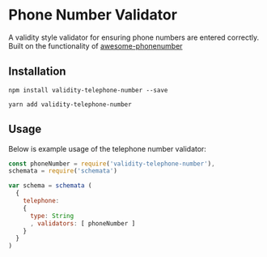 # Phone Number Validator

A validity style validator for ensuring phone numbers are entered correctly. Built on the functionality of [awesome-phonenumber](https://www.npmjs.com/package/awesome-phonenumber)

## Installation

```npm install validity-telephone-number --save```

```yarn add validity-telephone-number```

## Usage

Below is example usage of the telephone number validator:

```javascript
const phoneNumber = require('validity-telephone-number'),
schemata = require('schemata')

var schema = schemata (
  {
    telephone:
    {
      type: String
      , validators: [ phoneNumber ]
    }
  }
)
```